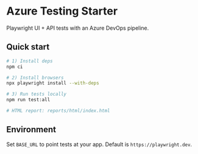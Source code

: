 # Azure Testing Starter

Playwright UI + API tests with an Azure DevOps pipeline.

## Quick start

```bash
# 1) Install deps
npm ci

# 2) Install browsers
npx playwright install --with-deps

# 3) Run tests locally
npm run test:all

# HTML report: reports/html/index.html
```

## Environment

Set `BASE_URL` to point tests at your app. Default is `https://playwright.dev`.